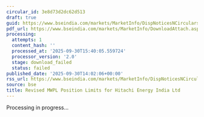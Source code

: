```yaml
---
circular_id: 3e8d73d2dc62d513
draft: true
guid: https://www.bseindia.com/markets/MarketInfo/DispNoticesNCirculars.aspx?Noticeid={AEED52B8-8390-4507-B54B-C5F079434ECA}&noticeno=20250930-71&dt=09/30/2025&icount=71&totcount=104&flag=0
pdf_url: https://www.bseindia.com/markets/MarketInfo/DownloadAttach.aspx?id=20250930-71&attachedId=
processing:
  attempts: 1
  content_hash: ''
  processed_at: '2025-09-30T15:40:05.559724'
  processor_version: '2.0'
  stage: download_failed
  status: failed
published_date: '2025-09-30T14:02:06+00:00'
rss_url: https://www.bseindia.com/markets/MarketInfo/DispNoticesNCirculars.aspx?Noticeid={AEED52B8-8390-4507-B54B-C5F079434ECA}&noticeno=20250930-71&dt=09/30/2025&icount=71&totcount=104&flag=0
source: bse
title: Revised MWPL Position Limits for Hitachi Energy India Ltd
---
```


Processing in progress...